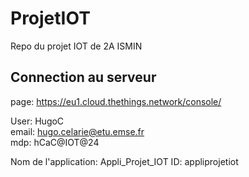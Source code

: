 # ProjetIOT
Repo du projet IOT de 2A ISMIN


## Connection au serveur

page: https://eu1.cloud.thethings.network/console/

User: HugoC\
email: hugo.celarie@etu.emse.fr\
mdp: hCaC@IOT@24


Nom de l'application: Appli_Projet_IOT
ID: appliprojetiot
